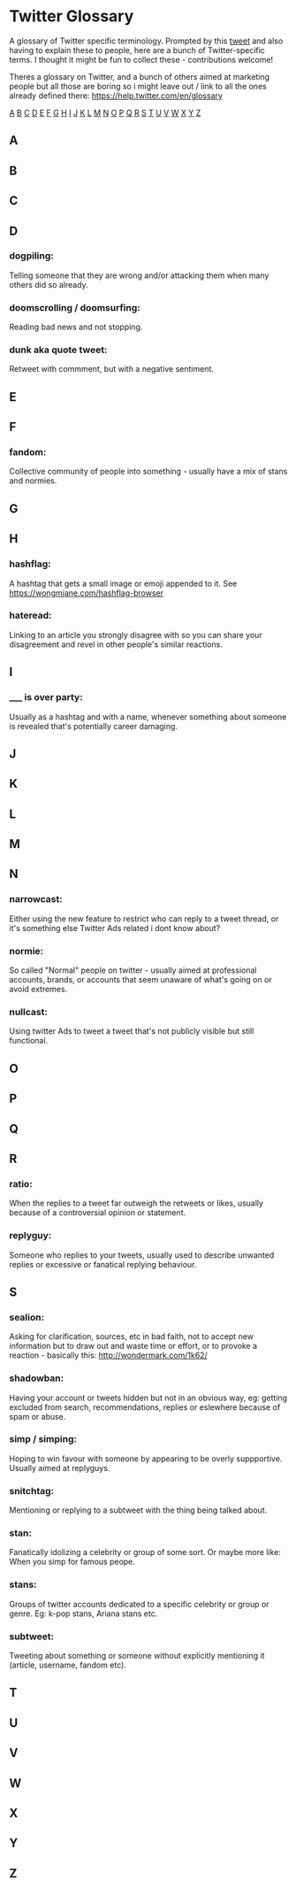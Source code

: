 # Twitter Glossary
A glossary of Twitter specific terminology. Prompted by this [tweet](https://twitter.com/jayholler/status/1266021381298221056) and also having to explain these to people, here are a bunch of Twitter-specific terms. I thought it might be fun to collect these - contributions welcome!

Theres a glossary on Twitter, and a bunch of others aimed at marketing people but all those are boring so i might leave out / link to all the ones already defined there: https://help.twitter.com/en/glossary


[A](#A) [B](#B) [C](#C) [D](#D) [E](#E) [F](#F) [G](#G) [H](#H) [I](#I) [J](#J) [K](#K) [L](#L) [M](#M) [N](#N) [O](#O) [P](#P) [Q](#Q) [R](#R) [S](#S) [T](#T) [U](#U) [V](#V) [W](#W) [X](#X) [Y](#Y) [Z](#Z)

## A


## B


## C


## D

### dogpiling: 
Telling someone that they are wrong and/or attacking them when many others did so already.

### doomscrolling / doomsurfing: 
Reading bad news and not stopping.

### dunk aka quote tweet:
Retweet with commment, but with a negative sentiment.

## E


## F

### fandom: 
Collective community of people into something - usually have a mix of stans and normies.

## G


## H

### hashflag: 
A hashtag that gets a small image or emoji appended to it. See <https://wongmjane.com/hashflag-browser>

### hateread: 
Linking to an article you strongly disagree with so you can share your disagreement and revel in other people's similar reactions.

## I

### ___ is over party: 
Usually as a hashtag and with a name, whenever something about someone is revealed that's potentially career damaging.

## J


## K


## L


## M


## N

### narrowcast: 
Either using the new feature to restrict who can reply to a tweet thread, or it's something else Twitter Ads related i dont know about?

### normie: 
So called "Normal" people on twitter - usually aimed at professional accounts, brands, or accounts that seem unaware of what's going on or avoid extremes.

### nullcast: 
Using twitter Ads to tweet a tweet that's not publicly visible but still functional.

## O


## P


## Q


## R

### ratio: 
When the replies to a tweet far outweigh the retweets or likes, usually because of a controversial opinion or statement.

### replyguy: 
Someone who replies to your tweets, usually used to describe unwanted replies or excessive or fanatical replying behaviour.

## S

### sealion: 
Asking for clarification, sources, etc in bad faith, not to accept new information but to draw out and waste time or effort, or to provoke a reaction - basically this: <http://wondermark.com/1k62/>

### shadowban: 
Having your account or tweets hidden but not in an obvious way, eg: getting excluded from search, recommendations, replies or eslewhere because of spam or abuse.

### simp / simping: 
Hoping to win favour with someone by appearing to be overly suppportive. Usually aimed at replyguys.

### snitchtag: 
Mentioning or replying to a subtweet with the thing being talked about.

### stan: 
Fanatically idolizing a celebrity or group of some sort. Or maybe more like: When you simp for famous peope.

### stans: 
Groups of twitter accounts dedicated to a specific celebrity or group or genre. Eg: k-pop stans, Ariana stans etc.

### subtweet: 
Tweeting about something or someone without explicitly mentioning it (article, username, fandom etc).

## T


## U


## V


## W


## X


## Y


## Z
